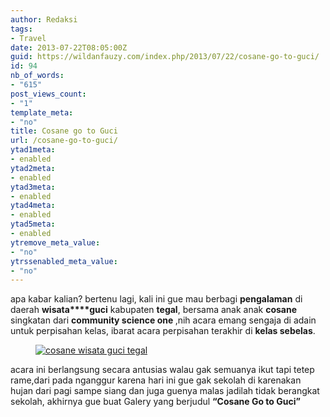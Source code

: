 ```yaml
---
author: Redaksi
tags:
- Travel
date: 2013-07-22T08:05:00Z
guid: https://wildanfauzy.com/index.php/2013/07/22/cosane-go-to-guci/
id: 94
nb_of_words:
- "615"
post_views_count:
- "1"
template_meta:
- "no"
title: Cosane go to Guci
url: /cosane-go-to-guci/
ytad1meta:
- enabled
ytad2meta:
- enabled
ytad3meta:
- enabled
ytad4meta:
- enabled
ytad5meta:
- enabled
ytremove_meta_value:
- "no"
ytrssenabled_meta_value:
- "no"
---
```


apa kabar kalian? bertenu lagi, kali ini gue mau berbagi **pengalaman** di daerah **wisata****guci** kabupaten **tegal**, bersama anak anak **cosane** singkatan dari **community science one&nbsp;**,nih acara emang sengaja di adain untuk perpisahan kelas, ibarat acara perpisahan terakhir di **kelas sebelas**.

<div class="wp-block-image">
  <figure class="aligncenter"><a href="http://wildanfauzyart.files.wordpress.com/2013/07/4a650-dsc04542.jpg"><img src="https://wildanfauzyart.files.wordpress.com/2020/04/63082-dsc04542.jpg?w=768" alt="cosane wisata guci tegal" title="cosane wisata guci tegal" data-recalc-dims="1" /></a></figure>
</div>

acara ini berlangsung secara antusias walau gak semuanya ikut tapi tetep rame,dari pada nganggur karena hari ini gue gak sekolah di karenakan hujan dari pagi sampe siang dan juga guenya malas jadilah tidak berangkat sekolah, akhirnya gue buat Galery yang berjudul **&#8220;Cosane Go to Guci&#8221;**<figure class="wp-block-image">

[<img src="https://wildanfauzyart.files.wordpress.com/2013/07/3c431-dsc04059.jpg?w=768" alt="" data-recalc-dims="1" />](https://wildanfauzyart.files.wordpress.com/2013/07/3c431-dsc04059.jpg)</figure> 

<div class="wp-block-image">
  <figure class="alignright"><a href="https://wildanfauzyart.files.wordpress.com/2013/07/9c867-dsc04086.jpg"><img src="https://wildanfauzyart.files.wordpress.com/2013/07/9c867-dsc04086.jpg?w=768" alt="" data-recalc-dims="1" /></a></figure>
</div>

<div class="wp-block-image">
  <figure class="aligncenter"><a href="https://wildanfauzyart.files.wordpress.com/2013/07/2bef6-dsc04103.jpg"><img src="https://wildanfauzyart.files.wordpress.com/2013/07/2bef6-dsc04103.jpg?w=768" alt="" data-recalc-dims="1" /></a></figure>
</div>

<div class="wp-block-image">
  <figure class="aligncenter"><a href="https://wildanfauzyart.files.wordpress.com/2013/07/5f9be-dsc04108.jpg"><img src="https://wildanfauzyart.files.wordpress.com/2013/07/5f9be-dsc04108.jpg?w=768" alt="" data-recalc-dims="1" /></a></figure>
</div>

<div class="wp-block-image">
  <figure class="aligncenter"><a href="https://wildanfauzyart.files.wordpress.com/2013/07/33b76-dsc04203.jpg"><img src="https://wildanfauzyart.files.wordpress.com/2013/07/33b76-dsc04203.jpg?w=768" alt="" data-recalc-dims="1" /></a></figure>
</div>

<div class="wp-block-image">
  <figure class="aligncenter"><a href="https://wildanfauzyart.files.wordpress.com/2013/07/36241-dsc04228.jpg"><img src="https://wildanfauzyart.files.wordpress.com/2013/07/36241-dsc04228.jpg?w=768" alt="" data-recalc-dims="1" /></a></figure>
</div>

<div class="wp-block-image">
  <figure class="aligncenter"><a href="https://wildanfauzyart.files.wordpress.com/2013/07/f3b4d-dsc04230.jpg"><img src="https://wildanfauzyart.files.wordpress.com/2013/07/f3b4d-dsc04230.jpg?w=768" alt="" data-recalc-dims="1" /></a></figure>
</div>

<div class="wp-block-image">
  <figure class="aligncenter"><a href="https://wildanfauzyart.files.wordpress.com/2013/07/cdbb3-dsc04232.jpg"><img src="https://wildanfauzyart.files.wordpress.com/2013/07/cdbb3-dsc04232.jpg?w=768" alt="" data-recalc-dims="1" /></a></figure>
</div>

<div class="wp-block-image">
  <figure class="aligncenter"><a href="https://wildanfauzyart.files.wordpress.com/2013/07/49a16-dsc04236.jpg"><img src="https://wildanfauzyart.files.wordpress.com/2013/07/49a16-dsc04236.jpg?w=768" alt="" data-recalc-dims="1" /></a></figure>
</div>

<div class="wp-block-image">
  <figure class="aligncenter"><a href="https://wildanfauzyart.files.wordpress.com/2013/07/d5f2d-dsc04237.jpg"><img src="https://wildanfauzyart.files.wordpress.com/2013/07/d5f2d-dsc04237.jpg?w=768" alt="" data-recalc-dims="1" /></a></figure>
</div>

<div class="wp-block-image">
  <figure class="aligncenter"><a href="https://wildanfauzyart.files.wordpress.com/2013/07/e145f-dsc04241.jpg"><img src="https://wildanfauzyart.files.wordpress.com/2013/07/e145f-dsc04241.jpg?w=768" alt="" data-recalc-dims="1" /></a></figure>
</div>

<div class="wp-block-image">
  <figure class="aligncenter"><a href="https://wildanfauzyart.files.wordpress.com/2013/07/3f887-dsc04246.jpg"><img src="https://wildanfauzyart.files.wordpress.com/2013/07/3f887-dsc04246.jpg?w=768" alt="" data-recalc-dims="1" /></a></figure>
</div>

<div class="wp-block-image">
  <figure class="aligncenter"><a href="https://wildanfauzyart.files.wordpress.com/2013/07/f33fe-dsc04256.jpg"><img src="https://wildanfauzyart.files.wordpress.com/2013/07/f33fe-dsc04256.jpg?w=768" alt="" data-recalc-dims="1" /></a></figure>
</div>

<div class="wp-block-image">
  <figure class="aligncenter"><a href="https://wildanfauzyart.files.wordpress.com/2013/07/a046b-dsc04257.jpg"><img src="https://wildanfauzyart.files.wordpress.com/2013/07/a046b-dsc04257.jpg?w=768" alt="" data-recalc-dims="1" /></a></figure>
</div><figure class="wp-block-image">

[<img src="https://wildanfauzyart.files.wordpress.com/2013/07/96711-dsc04261.jpg?w=768" alt="" data-recalc-dims="1" />](https://wildanfauzyart.files.wordpress.com/2013/07/96711-dsc04261.jpg)</figure> <figure class="wp-block-image">[<img src="https://wildanfauzyart.files.wordpress.com/2013/07/91eed-dsc04266.jpg?w=768" alt="" data-recalc-dims="1" />](https://wildanfauzyart.files.wordpress.com/2013/07/91eed-dsc04266.jpg)</figure> <figure class="wp-block-image">[<img src="https://wildanfauzyart.files.wordpress.com/2013/07/d2f4f-dsc04274.jpg?w=768" alt="" data-recalc-dims="1" />](https://wildanfauzyart.files.wordpress.com/2013/07/d2f4f-dsc04274.jpg)</figure> <figure class="wp-block-image">[<img src="https://wildanfauzyart.files.wordpress.com/2013/07/0f365-dsc04277.jpg?w=768" alt="" data-recalc-dims="1" />](https://wildanfauzyart.files.wordpress.com/2013/07/0f365-dsc04277.jpg)</figure> <figure class="wp-block-image">[<img src="https://wildanfauzyart.files.wordpress.com/2013/07/757b0-dsc04280.jpg?w=768" alt="" data-recalc-dims="1" />](https://wildanfauzyart.files.wordpress.com/2013/07/757b0-dsc04280.jpg)</figure> <figure class="wp-block-image">[<img src="https://wildanfauzyart.files.wordpress.com/2013/07/2ed3d-dsc04283.jpg?w=768" alt="" data-recalc-dims="1" />](https://wildanfauzyart.files.wordpress.com/2013/07/2ed3d-dsc04283.jpg)</figure> <figure class="wp-block-image">[<img src="https://wildanfauzyart.files.wordpress.com/2013/07/16e92-dsc04308.jpg?w=768" alt="" data-recalc-dims="1" />](https://wildanfauzyart.files.wordpress.com/2013/07/16e92-dsc04308.jpg)</figure> <figure class="wp-block-image">[<img src="https://wildanfauzyart.files.wordpress.com/2013/07/02bed-dsc04332.jpg?w=768" alt="" data-recalc-dims="1" />](https://wildanfauzyart.files.wordpress.com/2013/07/02bed-dsc04332.jpg)</figure> <figure class="wp-block-image">[<img src="https://wildanfauzyart.files.wordpress.com/2013/07/466c7-dsc04384.jpg?w=768" alt="" data-recalc-dims="1" />](https://wildanfauzyart.files.wordpress.com/2013/07/466c7-dsc04384.jpg)</figure> <figure class="wp-block-image">[<img src="https://wildanfauzyart.files.wordpress.com/2013/07/dcdcc-dsc04410.jpg?w=768" alt="" data-recalc-dims="1" />](https://wildanfauzyart.files.wordpress.com/2013/07/dcdcc-dsc04410.jpg)</figure> <figure class="wp-block-image">[<img src="https://wildanfauzyart.files.wordpress.com/2013/07/8eff6-dsc04415.jpg?w=768" alt="" data-recalc-dims="1" />](https://wildanfauzyart.files.wordpress.com/2013/07/8eff6-dsc04415.jpg)</figure> <figure class="wp-block-image">[<img src="https://wildanfauzyart.files.wordpress.com/2013/07/b7ba4-dsc04417.jpg?w=768" alt="" data-recalc-dims="1" />](https://wildanfauzyart.files.wordpress.com/2013/07/b7ba4-dsc04417.jpg)</figure> <figure class="wp-block-image">[<img src="https://wildanfauzyart.files.wordpress.com/2013/07/809a0-dsc04419.jpg?w=768" alt="" data-recalc-dims="1" />](https://wildanfauzyart.files.wordpress.com/2013/07/809a0-dsc04419.jpg)</figure> <figure class="wp-block-image">[<img src="https://wildanfauzyart.files.wordpress.com/2013/07/9f745-dsc04427.jpg?w=768" alt="" data-recalc-dims="1" />](https://wildanfauzyart.files.wordpress.com/2013/07/9f745-dsc04427.jpg)</figure> <figure class="wp-block-image">[<img src="https://wildanfauzyart.files.wordpress.com/2013/07/ab93d-dsc04428.jpg?w=768" alt="" data-recalc-dims="1" />](https://wildanfauzyart.files.wordpress.com/2013/07/ab93d-dsc04428.jpg)</figure> <figure class="wp-block-image">[<img src="https://wildanfauzyart.files.wordpress.com/2013/07/fe456-dsc04484.jpg?w=768" alt="" data-recalc-dims="1" />](https://wildanfauzyart.files.wordpress.com/2013/07/fe456-dsc04484.jpg)</figure> <figure class="wp-block-image">[<img src="https://wildanfauzyart.files.wordpress.com/2013/07/6cc6a-dsc04527.jpg?w=768" alt="" data-recalc-dims="1" />](https://wildanfauzyart.files.wordpress.com/2013/07/6cc6a-dsc04527.jpg)</figure> <figure class="wp-block-image">[<img src="https://wildanfauzyart.files.wordpress.com/2013/07/061f9-dsc04540.jpg?w=768" alt="" data-recalc-dims="1" />](https://wildanfauzyart.files.wordpress.com/2013/07/061f9-dsc04540.jpg)</figure> <figure class="wp-block-image">[<img src="https://wildanfauzyart.files.wordpress.com/2020/04/63082-dsc04542.jpg?w=768" alt="" data-recalc-dims="1" />](http://wildanfauzyart.files.wordpress.com/2013/07/4a650-dsc04542.jpg)</figure> <figure class="wp-block-image">[<img src="https://wildanfauzyart.files.wordpress.com/2013/07/09c6a-dsc04543.jpg?w=768" alt="" data-recalc-dims="1" />](https://wildanfauzyart.files.wordpress.com/2013/07/09c6a-dsc04543.jpg)</figure> <figure class="wp-block-image">[<img src="https://wildanfauzyart.files.wordpress.com/2013/07/17632-dsc04544.jpg?w=768" alt="" data-recalc-dims="1" />](https://wildanfauzyart.files.wordpress.com/2013/07/17632-dsc04544.jpg)</figure> <figure class="wp-block-image">[<img src="https://wildanfauzyart.files.wordpress.com/2013/07/433ef-dsc04566.jpg?w=768" alt="" data-recalc-dims="1" />](https://wildanfauzyart.files.wordpress.com/2013/07/433ef-dsc04566.jpg)</figure> <figure class="wp-block-image">[<img src="https://wildanfauzyart.files.wordpress.com/2013/07/d205d-dsc04579.jpg?w=768" alt="" data-recalc-dims="1" />](https://wildanfauzyart.files.wordpress.com/2013/07/d205d-dsc04579.jpg)</figure>